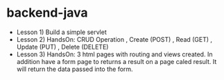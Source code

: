 # backend-java

- Lesson 1) Build a simple servlet
- Lesson 2) HandsOn: CRUD Operation	, Create (POST)	, Read (GET) , Update (PUT)	, Delete (DELETE)
- Lesson 3) HandsOn: 3 html pages with routing and views created. In addition have a form page to returns a result on a page caled result. It will return the data passed into the form.
